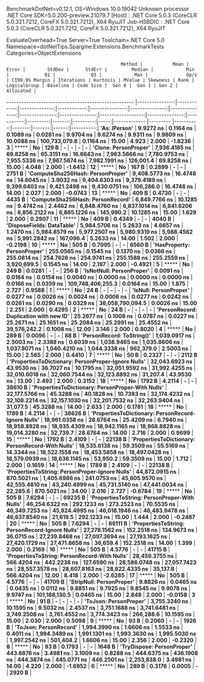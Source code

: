 
BenchmarkDotNet=v0.12.1, OS=Windows 10.0.19042
Unknown processor
.NET Core SDK=5.0.200-preview.21079.7
  [Host]     : .NET Core 5.0.3 (CoreCLR 5.0.321.7212, CoreFX 5.0.321.7212), X64 RyuJIT
  Job-HSBDIC : .NET Core 5.0.3 (CoreCLR 5.0.321.7212, CoreFX 5.0.321.7212), X64 RyuJIT

EvaluateOverhead=True  Server=True  Toolchain=.NET Core 5.0  
Namespace=dotNetTips.Spargine.Extensions.BenchmarkTests  Categories=ObjectExtensions  

                                              Method |           Mean |       Error |        StdDev |      StdErr |         Median |            Min |             Q1 |             Q3 |            Max |              Op/s | CI99.9% Margin | Iterations | Kurtosis | MValue | Skewness | Rank | LogicalGroup | Baseline | Code Size |  Gen 0 |  Gen 1 | Gen 2 | Allocated |
---------------------------------------------------- |---------------:|------------:|--------------:|------------:|---------------:|---------------:|---------------:|---------------:|---------------:|------------------:|---------------:|-----------:|---------:|-------:|---------:|-----:|------------- |--------- |----------:|-------:|-------:|------:|----------:|
                                       **'As: IPerson'** |      **9.9272 ns** |   **0.1164 ns** |     **0.1089 ns** |   **0.0281 ns** |      **9.9704 ns** |      **9.6274 ns** |      **9.9311 ns** |      **9.9809 ns** |     **10.0088 ns** |     **100,733,079.8** |      **0.1164 ns** |      **15.00** |    **4.923** |  **2.000** |  **-1.8236** |    **3** |            ***** |       **No** |     **129 B** |      **-** |      **-** |     **-** |         **-** |
                               **'Clone: PersonProper'** |  **7,936.4185 ns** |  **69.8258 ns** |    **65.3151 ns** |  **16.8643 ns** |  **7,963.5666 ns** |  **7,780.9753 ns** |  **7,955.5336 ns** |  **7,967.5674 ns** |  **7,982.1991 ns** |         **126,001.4** |     **69.8258 ns** |      **15.00** |    **4.048** |  **2.000** |  **-1.6412** |   **12** |            ***** |       **No** |     **167 B** | **0.2899** |      **-** |     **-** |    **2751 B** |
                   **'ComputeSha256Hash: PersonProper'** |  **9,408.5773 ns** |  **16.4748 ns** |    **14.6045 ns** |   **3.9032 ns** |  **9,404.6303 ns** |  **9,379.4189 ns** |  **9,399.6403 ns** |  **9,421.2498 ns** |  **9,430.0751 ns** |         **106,286.0** |     **16.4748 ns** |      **14.00** |    **2.027** |  **2.000** |  **-0.0743** |   **13** |            ***** |       **No** |     **409 B** | **0.4730** |      **-** |     **-** |    **4435 B** |
                   **'ComputeSha256Hash: PersonRecord'** |  **6,849.7766 ns** |  **10.1285 ns** |     **9.4742 ns** |   **2.4462 ns** |  **6,848.4760 ns** |  **6,837.1014 ns** |  **6,841.6206 ns** |  **6,856.2122 ns** |  **6,865.1226 ns** |         **145,990.2** |     **10.1285 ns** |      **15.00** |    **1.629** |  **2.000** |   **0.2907** |   **11** |            ***** |       **No** |     **409 B** | **0.4349** |      **-** |     **-** |    **4040 B** |
                          **'DisposeFields: DataTable'** |  **5,984.5706 ns** |   **5.2633 ns** |     **4.6657 ns** |   **1.2470 ns** |  **5,984.8579 ns** |  **5,977.2507 ns** |  **5,980.9319 ns** |  **5,988.4562 ns** |  **5,991.2842 ns** |         **167,096.4** |      **5.2633 ns** |      **14.00** |    **1.502** |  **2.000** |  **-0.2198** |   **10** |            ***** |       **No** |     **505 B** | **0.7095** |      **-** |     **-** |    **6560 B** |
                         **'HasProperty: PersonProper'** |    **255.0565 ns** |   **0.1545 ns** |     **0.1370 ns** |   **0.0366 ns** |    **255.0814 ns** |    **254.7626 ns** |    **254.9741 ns** |    **255.1588 ns** |    **255.2559 ns** |       **3,920,699.5** |      **0.1545 ns** |      **14.00** |    **2.197** |  **2.000** |  **-0.4921** |    **5** |            ***** |       **No** |     **249 B** | **0.0281** |      **-** |     **-** |     **256 B** |
                           **'IsNotNull: PersonProper'** |      **0.0091 ns** |   **0.0164 ns** |     **0.0154 ns** |   **0.0040 ns** |      **0.0000 ns** |      **0.0000 ns** |      **0.0000 ns** |      **0.0166 ns** |      **0.0359 ns** | **109,748,406,255.3** |      **0.0164 ns** |      **15.00** |    **1.875** |  **2.727** |   **0.9588** |    **1** |            ***** |       **No** |      **24 B** |      **-** |      **-** |     **-** |         **-** |
                              **'IsNull: PersonProper'** |      **0.0277 ns** |   **0.0026 ns** |     **0.0024 ns** |   **0.0006 ns** |      **0.0277 ns** |      **0.0242 ns** |      **0.0261 ns** |      **0.0290 ns** |      **0.0329 ns** |  **36,058,790,094.5** |      **0.0026 ns** |      **15.00** |    **2.251** |  **2.000** |   **0.4295** |    **2** |            ***** |       **No** |      **24 B** |      **-** |      **-** |     **-** |         **-** |
             **'PersonRecord: Duplication with new ID'** |     **25.2677 ns** |   **0.1008 ns** |     **0.0787 ns** |   **0.0227 ns** |     **25.2671 ns** |     **25.1651 ns** |     **25.2084 ns** |     **25.2991 ns** |     **25.4552 ns** |      **39,576,242.2** |      **0.1008 ns** |      **12.00** |    **3.146** |  **2.000** |   **0.8020** |    **4** |            ***** |       **No** |     **289 B** | **0.0096** |      **-** |     **-** |      **88 B** |
                          **'PersonRecord: ToString()'** |  **1,039.0917 ns** |   **2.5003 ns** |     **2.3388 ns** |   **0.6039 ns** |  **1,038.9465 ns** |  **1,035.8606 ns** |  **1,037.8071 ns** |  **1,040.4210 ns** |  **1,044.3338 ns** |         **962,379.0** |      **2.5003 ns** |      **15.00** |    **2.565** |  **2.000** |   **0.4410** |    **7** |            ***** |       **No** |      **50 B** | **0.2327** |      **-** |     **-** |    **2112 B** |
 **'PropertiesToDictionary: PersonProper-Ignore Nulls'** | **32,043.6923 ns** |  **43.9530 ns** |    **36.7027 ns** |  **10.1795 ns** | **32,051.9592 ns** | **31,992.4255 ns** | **32,010.6018 ns** | **32,060.7544 ns** | **32,123.8892 ns** |          **31,207.4** |     **43.9530 ns** |      **13.00** |    **2.493** |  **2.000** |   **0.3152** |   **18** |            ***** |       **No** |    **1792 B** | **4.2114** |      **-** |     **-** |   **38610 B** |
   **'PropertiesToDictionary: PersonProper-With Nulls'** | **32,177.5766 ns** |  **45.3288 ns** |    **40.1828 ns** |  **10.7393 ns** | **32,174.4232 ns** | **32,108.2214 ns** | **32,157.1030 ns** | **32,201.7532 ns** | **32,263.9404 ns** |          **31,077.5** |     **45.3288 ns** |      **14.00** |    **2.633** |  **2.000** |   **0.1781** |   **18** |            ***** |       **No** |    **1789 B** | **4.2114** |      **-** |     **-** |   **38626 B** |
 **'PropertiesToDictionary: PersonRecord-Ignore Nulls'** | **18,961.0358 ns** |  **28.6764 ns** |    **25.4209 ns** |   **6.7940 ns** | **18,958.8928 ns** | **18,935.4309 ns** | **18,942.1165 ns** | **18,968.8828 ns** | **19,014.3280 ns** |          **52,739.7** |     **28.6764 ns** |      **14.00** |    **2.716** |  **2.000** |   **0.9699** |   **15** |            ***** |       **No** |    **1792 B** | **2.4109** |      **-** |     **-** |   **22138 B** |
   **'PropertiesToDictionary: PersonRecord-With Nulls'** | **18,535.6138 ns** |  **59.3509 ns** |    **55.5169 ns** |  **14.3344 ns** | **18,522.1558 ns** | **18,453.5858 ns** | **18,497.0428 ns** | **18,579.0939 ns** | **18,636.1145 ns** |          **53,950.2** |     **59.3509 ns** |      **15.00** |    **1.712** |  **2.000** |   **0.1659** |   **14** |            ***** |       **No** |    **1789 B** | **2.4109** |      **-** |     **-** |   **22138 B** |
     **'PropertiesToString: PersonProper-Ignore Nulls'** | **44,872.0915 ns** | **870.5021 ns** | **1,405.6986 ns** | **241.0753 ns** | **45,605.9570 ns** | **42,555.4810 ns** | **43,240.4999 ns** | **45,731.5140 ns** | **47,441.0034 ns** |          **22,285.6** |    **870.5021 ns** |      **34.00** |    **2.016** |  **2.727** |  **-0.6784** |   **19** |            ***** |       **No** |     **505 B** | **7.6294** |      **-** |     **-** |   **69235 B** |
       **'PropertiesToString: PersonProper-With Nulls'** | **46,254.6322 ns** | **292.1233 ns** |   **273.2523 ns** |  **70.5535 ns** | **46,349.7253 ns** | **45,824.4995 ns** | **46,018.1946 ns** | **46,483.9478 ns** | **46,637.8540 ns** |          **21,619.5** |    **292.1233 ns** |      **15.00** |    **1.444** |  **2.000** |  **-0.2487** |   **20** |            ***** |       **No** |     **505 B** | **7.6294** |      **-** |     **-** |   **69111 B** |
     **'PropertiesToString: PersonRecord-Ignore Nulls'** | **27,278.1562 ns** | **152.2518 ns** |   **134.9673 ns** |  **36.0715 ns** | **27,239.8468 ns** | **27,097.3694 ns** | **27,193.1625 ns** | **27,420.1729 ns** | **27,471.8658 ns** |          **36,659.4** |    **152.2518 ns** |      **14.00** |    **1.399** |  **2.000** |   **0.2169** |   **16** |            ***** |       **No** |     **505 B** | **4.5776** |      **-** |     **-** |   **41715 B** |
       **'PropertiesToString: PersonRecord-With Nulls'** | **28,459.3755 ns** | **566.4204 ns** |   **442.2238 ns** | **127.6590 ns** | **28,586.0748 ns** | **27,057.7423 ns** | **28,557.3578 ns** | **28,607.8163 ns** | **28,622.4335 ns** |          **35,137.8** |    **566.4204 ns** |      **12.00** |    **8.418** |  **2.000** |  **-2.6285** |   **17** |            ***** |       **No** |     **505 B** | **4.5776** |      **-** |     **-** |   **41709 B** |
                           **'StripNull: PersonProper'** |      **9.8826 ns** |   **0.0465 ns** |     **0.0435 ns** |   **0.0112 ns** |      **9.8851 ns** |      **9.7925 ns** |      **9.8545 ns** |      **9.9078 ns** |      **9.9747 ns** |     **101,188,130.5** |      **0.0465 ns** |      **15.00** |    **2.848** |  **2.000** |  **-0.0158** |    **3** |            ***** |       **No** |      **91 B** |      **-** |      **-** |     **-** |         **-** |
                              **'ToJson: PersonProper'** |  **3,755.3240 ns** |  **10.1595 ns** |     **9.5032 ns** |   **2.4537 ns** |  **3,751.1688 ns** |  **3,741.6481 ns** |  **3,749.2508 ns** |  **3,761.4552 ns** |  **3,774.3423 ns** |         **266,288.6** |     **10.1595 ns** |      **15.00** |    **2.030** |  **2.000** |   **0.5098** |    **9** |            ***** |       **No** |      **93 B** | **0.2060** |      **-** |     **-** |    **1926 B** |
                              **'ToJson: PersonRecord'** |  **1,994.3990 ns** |   **1.6606 ns** |     **1.5533 ns** |   **0.4011 ns** |  **1,994.3489 ns** |  **1,991.1301 ns** |  **1,993.3630 ns** |  **1,995.5030 ns** |  **1,997.2542 ns** |         **501,404.2** |      **1.6606 ns** |      **15.00** |    **2.356** |  **2.000** |  **-0.2320** |    **8** |            ***** |       **No** |      **93 B** | **0.1793** |      **-** |     **-** |    **1648 B** |
                          **'TryDispose: PersonProper'** |    **443.6876 ns** |   **3.4981 ns** |     **3.1009 ns** |   **0.8288 ns** |    **444.6375 ns** |    **436.1908 ns** |    **444.3874 ns** |    **445.0771 ns** |    **446.2501 ns** |       **2,253,838.0** |      **3.4981 ns** |      **14.00** |    **4.220** |  **2.000** |  **-1.6952** |    **6** |            ***** |       **No** |     **289 B** | **0.3176** | **0.0005** |     **-** |    **2920 B** |
